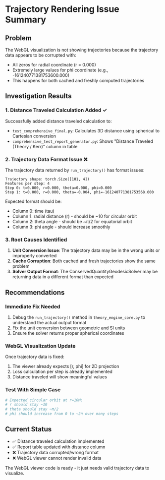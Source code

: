 # Trajectory Rendering Issue Summary

## Problem
The WebGL visualization is not showing trajectories because the trajectory data appears to be corrupted with:
- All zeros for radial coordinate (r = 0.000)
- Extremely large values for phi coordinate (e.g., -161240771381753600.000)
- This happens for both cached and freshly computed trajectories

## Investigation Results

### 1. Distance Traveled Calculation Added ✓
Successfully added distance traveled calculation to:
- `test_comprehensive_final.py`: Calculates 3D distance using spherical to Cartesian conversion
- `comprehensive_test_report_generator.py`: Shows "Distance Traveled (Theory / Kerr)" column in table

### 2. Trajectory Data Format Issue ❌
The trajectory data returned by `run_trajectory()` has format issues:
```
Trajectory shape: torch.Size([101, 4])
Features per step: 4
Step 0: t=0.000, r=0.000, theta=0.000, phi=0.000
Step 1: t=0.000, r=0.000, theta=-0.004, phi=-161240771381753568.000
```

Expected format should be:
- Column 0: time (tau)
- Column 1: radial distance (r) - should be ~10 for circular orbit
- Column 2: theta angle - should be ~π/2 for equatorial orbit
- Column 3: phi angle - should increase smoothly

### 3. Root Causes Identified

1. **Unit Conversion Issue**: The trajectory data may be in the wrong units or improperly converted
2. **Cache Corruption**: Both cached and fresh trajectories show the same problem
3. **Solver Output Format**: The ConservedQuantityGeodesicSolver may be returning data in a different format than expected

## Recommendations

### Immediate Fix Needed
1. Debug the `run_trajectory()` method in `theory_engine_core.py` to understand the actual output format
2. Fix the unit conversion between geometric and SI units
3. Ensure the solver returns proper spherical coordinates

### WebGL Visualization Update
Once trajectory data is fixed:
1. The viewer already expects [r, phi] for 2D projection
2. Loss calculation per step is already implemented
3. Distance traveled will show meaningful values

### Test With Simple Case
```python
# Expected circular orbit at r=10M:
# r should stay ~10
# theta should stay ~π/2
# phi should increase from 0 to ~2π over many steps
```

## Current Status
- ✅ Distance traveled calculation implemented
- ✅ Report table updated with distance column
- ❌ Trajectory data corrupted/wrong format
- ❌ WebGL viewer cannot render invalid data

The WebGL viewer code is ready - it just needs valid trajectory data to visualize.